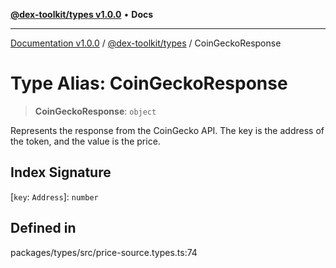 [**@dex-toolkit/types v1.0.0**](../README.md) • **Docs**

***

[Documentation v1.0.0](../../../packages.md) / [@dex-toolkit/types](../README.md) / CoinGeckoResponse

# Type Alias: CoinGeckoResponse

> **CoinGeckoResponse**: `object`

Represents the response from the CoinGecko API.
The key is the address of the token, and the value is the price.

## Index Signature

 \[`key`: `Address`\]: `number`

## Defined in

packages/types/src/price-source.types.ts:74

